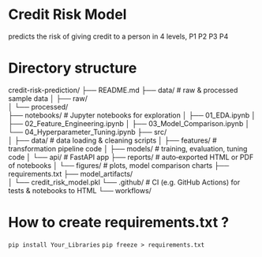 # Credit Risk Model
predicts the risk of giving credit to a person in 4 levels, P1 P2 P3 P4

# Directory structure

credit-risk-prediction/
├── README.md
├── data/                    # raw & processed sample data
│   ├── raw/                 
│   └── processed/           
├── notebooks/               # Jupyter notebooks for exploration
│   ├── 01_EDA.ipynb
│   ├── 02_Feature_Engineering.ipynb
│   ├── 03_Model_Comparison.ipynb
│   └── 04_Hyperparameter_Tuning.ipynb
├── src/                     
│   ├── data/                # data loading & cleaning scripts
│   ├── features/            # transformation pipeline code
│   ├── models/              # training, evaluation, tuning code
│   └── api/                 # FastAPI app
├── reports/                 # auto‑exported HTML or PDF of notebooks
│   └── figures/             # plots, model comparison charts
├── requirements.txt
├── model_artifacts/         
│   └── credit_risk_model.pkl
└── .github/                 # CI (e.g. GitHub Actions) for tests & notebooks to HTML
    └── workflows/


# How to create requirements.txt ?
`pip install Your_Libraries`
`pip freeze > requirements.txt`
